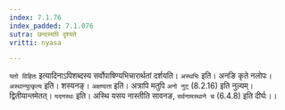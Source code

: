 ```yaml
---
index: 7.1.76
index_padded: 7.1.076
sutra: छन्दस्यपि दृश्यते
vritti: nyasa

---
```

`यतो विहितः` इत्यादिनाऽपिशब्दस्य सर्वोपाषिण्यभिचारार्थतां दर्शयति। `अस्थभिः` इति। अनङि कृते नलोपः। `अस्थान्युत्कृत्य` इति। शस्यनङ्। `अक्षण्वता` इति। अत्रापि मतुपि `अनो नुट्` (8.2.16) इति नुल्यम्। द्वितीयान्तमेतत्। `यदनस्थः` इति। अस्थि यसय नास्तीति सावनङ, `सर्वनामस्थाने च` (6.4.8) इति दीर्घः।।